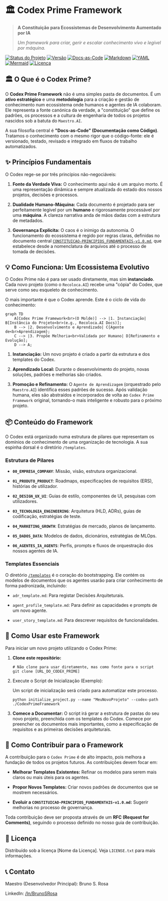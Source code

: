 
# 🏛️ Codex Prime Framework

> **A Constituição para Ecossistemas de Desenvolvimento Aumentado por IA**
> 
> _Um framework para criar, gerir e escalar conhecimento vivo e legível por máquina._

[![Status do Projeto](https://img.shields.io/badge/status-ativo-green)](https://github.com/) [![Versão](https://img.shields.io/badge/versão-1.0.0-blue)](./docs/CHANGELOG.md) [![Docs-as-Code](https://img.shields.io/badge/princípio-Docs--as--Code-blueviolet)](https://www.writethedocs.org/guide/docs-as-code/) [![Markdown](https://img.shields.io/badge/markdown-%E2%9C%93-brightgreen?logo=markdown)](https://www.markdownguide.org/) [![YAML](https://img.shields.io/badge/YAML-%E2%9C%93-important?logo=yaml)](https://yaml.org/) [![Mermaid](https://img.shields.io/badge/Mermaid-%E2%9C%93-ff2e93?logo=mermaid)](https://mermaid.js.org/) [![Licença](https://img.shields.io/badge/licença-pendente-lightgrey)](./LICENSE)

## 🏛️ O Que é o Codex Prime?

O **Codex Prime Framework** não é uma simples pasta de documentos. É um **ativo estratégico** e uma **metodologia** para a criação e gestão de conhecimento num ecossistema onde humanos e agentes de IA colaboram. Ele representa a fonte canónica da verdade, a "constituição" que define os padrões, os processos e a cultura de engenharia de todos os projetos nascidos sob a batuta do `Maestro.AI`.

A sua filosofia central é **"Docs-as-Code" (Documentação como Código)**. Tratamos o conhecimento com o mesmo rigor que o código-fonte: ele é versionado, testado, revisado e integrado em fluxos de trabalho automatizados.

## ✨ Princípios Fundamentais

O Codex rege-se por três princípios não-negociáveis:

1. **Fonte da Verdade Viva:** O conhecimento aqui não é um arquivo morto. É uma representação dinâmica e sempre atualizada do estado dos nossos projetos, decisões e processos.
    
2. **Dualidade Humano-Máquina:** Cada documento é projetado para ser perfeitamente legível por um **humano** e rigorosamente processável por uma **máquina**. A clareza narrativa anda de mãos dadas com a estrutura de metadados.
    
3. **Governança Explícita:** O caos é o inimigo da autonomia. O funcionamento do ecossistema é regido por regras claras, definidas no documento central [`CONSTITUICAO-PRINCIPIOS_FUNDAMENTAIS-v1.0.md`](./.codex/CONSTITUICAO-PRINCIPIOS_FUNDAMENTAIS-v1.0.md), que estabelece desde a nomenclatura de arquivos até o processo de tomada de decisões.
    

## 💡 Como Funciona: Um Ecossistema Evolutivo

O Codex Prime não é para ser usado diretamente, mas sim **instanciado**. Cada novo projeto (como o `Recoloca.AI`) recebe uma "cópia" do Codex, que serve como seu esqueleto de conhecimento.

O mais importante é que o Codex aprende. Este é o ciclo de vida do conhecimento:

```
graph TD
    A[Codex Prime Framework<br>(O Molde)] --> |1. Instanciação| B[Instância do Projeto<br>(e.g., Recoloca.AI Docs)];
    B --> |2. Desenvolvimento e Aprendizado| C{Agente de<br>Aprendizagem};
    C --> |3. Propõe Melhoria<br>Validada por Humano| D[Refinamento e Evolução];
    D --> A;

```

1. **Instanciação:** Um novo projeto é criado a partir da estrutura e dos templates do Codex.
    
2. **Aprendizado Local:** Durante o desenvolvimento do projeto, novas soluções, padrões e melhorias são criados.
    
3. **Promoção e Refinamento:** O `Agente de Aprendizagem` (orquestrado pelo `Maestro.AI`) identifica esses padrões de sucesso. Após validação humana, eles são abstraídos e incorporados de volta ao `Codex Prime Framework` original, tornando-o mais inteligente e robusto para o próximo projeto.
    

## 📦 Conteúdo do Framework

O Codex está organizado numa estrutura de pilares que representam os domínios de conhecimento de uma organização de tecnologia. A sua espinha dorsal é o diretório `/templates`.

### Estrutura de Pilares

- **`00_EMPRESA_COMPANY`**: Missão, visão, estrutura organizacional.
    
- **`01_PRODUTO_PRODUCT`**: Roadmaps, especificações de requisitos (ERS), histórias de utilizador.
    
- **`02_DESIGN_UX_UI`**: Guias de estilo, componentes de UI, pesquisas com utilizadores.
    
- **`03_TECNOLOGIA_ENGINEERING`**: Arquitetura (HLD, ADRs), guias de codificação, estratégias de teste.
    
- **`04_MARKETING_GROWTH`**: Estratégias de mercado, planos de lançamento.
    
- **`05_DADOS_DATA`**: Modelos de dados, dicionários, estratégias de MLOps.
    
- **`06_AGENTES_IA_AGENTS`**: Perfis, prompts e fluxos de orquestração dos nossos agentes de IA.
    

### Templates Essenciais

O diretório [`/templates`](https://gemini.google.com/app/templates "null") é o coração do bootstrapping. Ele contém os modelos de documentos que os agentes usarão para criar conhecimento de forma padronizada, incluindo:

- `adr_template.md`: Para registar Decisões Arquiteturais.
    
- `agent_profile_template.md`: Para definir as capacidades e prompts de um novo agente.
    
- `user_story_template.md`: Para descrever requisitos de funcionalidades.
    

## 🚀 Como Usar este Framework

Para iniciar um novo projeto utilizando o Codex Prime:

1. **Clone este repositório:**
    
    ```
    # Não clone para usar diretamente, mas como fonte para o script
    git clone [URL_DO_CODEX_PRIME]
    ```
    
2. Execute o Script de Inicialização (Exemplo):
    
    Um script de inicialização será criado para automatizar este processo.
    
    ```
    python initialize_project.py --name "MeuNovoProjeto" --codex-path ./CodexPrimeFramework
    ```
    
3. **Comece a Documentar:** O script irá gerar a estrutura de pastas do seu novo projeto, preenchida com os templates do Codex. Comece por preencher os documentos mais importantes, como a especificação de requisitos e as primeiras decisões arquiteturais.
    

## 🤝 Como Contribuir para o Framework

A contribuição para o `Codex Prime` é de alto impacto, pois melhora a fundação de todos os projetos futuros. As contribuições devem focar em:

- **Melhorar Templates Existentes:** Refinar os modelos para serem mais claros ou mais úteis para os agentes.
    
- **Propor Novos Templates:** Criar novos padrões de documentos que se mostrem necessários.
    
- **Evoluir a `CONSTITUICAO-PRINCIPIOS_FUNDAMENTAIS-v1.0.md`:** Sugerir melhorias no processo de governança.
    

Toda contribuição deve ser proposta através de um **RFC (Request for Comments)**, seguindo o processo definido no nosso guia de contribuição.

## 📄 Licença

Distribuído sob a licença [Nome da Licença]. Veja `LICENSE.txt` para mais informações.

## 📞 Contato

Maestro (Desenvolvedor Principal): Bruno S. Rosa

LinkedIn: [/In/BrunoSRosa](https://linkedin.com/in/brunosrosa)
